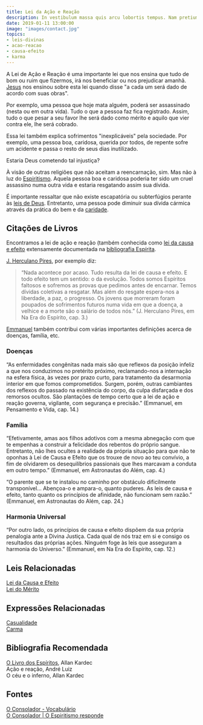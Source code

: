 ```yaml
---
title: Lei da Ação e Reação
description: In vestibulum massa quis arcu lobortis tempus. Nam pretium arcu in odio vulputate luctus.
date: 2019-01-11 13:00:00
image: "images/contact.jpg"
topics: 
- leis-divinas
- acao-reacao
- causa-efeito
- karma
---
```


A Lei de Ação e Reação é uma importante lei que nos ensina que tudo de bom ou
ruim que fizermos, irá nos beneficiar ou nos prejudicar amanhã.
[Jesus](/sobre/jesus) nos ensinou sobre esta lei quando disse "a cada um será
dado de acordo com suas obras". 

Por exemplo, uma pessoa que hoje mata alguém, poderá ser assassinado (nesta ou
em outra vida). Tudo o que a pessoa faz fica registrado. Assim, tudo o que
pesar a seu favor lhe será dado como mérito e aquilo que vier contra ele, lhe
será cobrado.

Essa lei também explica sofrimentos "inexplicáveis" pela sociedade. Por exemplo,
uma pessoa boa, caridosa, querida por todos, de repente sofre um acidente e passa
o resto de seus dias inutilizado.

Estaria Deus cometendo tal injustiça?

À visão de outras religiões que não aceitam a reencarnação, sim. Mas não à luz do
[Espiritismo](/espiritismo). Aquela pessoa boa e caridosa poderia ter sido um
cruel assassino numa outra vida e estaria resgatando assim sua dívida.

É importante ressaltar que não existe escapatória ou subterfúgios perante às
[leis de Deus](/leis-divinas). Entretanto, uma pessoa pode diminuir sua dívida
cármica através da prática do bem e da [caridade](/virtudes/caridade).

## Citações de Livros
Encontramos a lei de ação e reação (também conhecida como [lei da causa e
efeito](../causa-efeito) extensamente documentada na [bibliografia
Espírita](/livros).

[J. Herculano Pires](/bio/herculano-pires), por exemplo diz:
> “Nada acontece por acaso. Tudo resulta da lei de causa e efeito. E todo efeito
tem um sentido: o da evolução. Todos somos Espíritos faltosos e sofremos as
provas que pedimos antes de encarnar. Temos dívidas coletivas a resgatar. Mas
além do resgate espera-nos a liberdade, a paz, o progresso. Os jovens que
morreram foram poupados de sofrimentos futuros numa vida em que a doença, a
velhice e a morte são o salário de todos nós.” (J. Herculano Pires, em Na Era do
Espírito, cap. 3.)

[Emmanuel](/bio/emmanuel) também contribui com várias importantes definições
acerca de doenças, família, etc.

### Doenças
“As enfermidades congênitas nada mais são que reflexos da posição infeliz a que
nos conduzimos no pretérito próximo, reclamando-nos a internação na esfera
física, às vezes por prazo curto, para tratamento da desarmonia interior em que
fomos comprometidos. Surgem, porém, outras cambiantes dos reflexos do passado na
existência do corpo, da culpa disfarçada e dos remorsos ocultos. São plantações
de tempo certo que a lei de ação e reação governa, vigilante, com segurança e
precisão.” (Emmanuel, em Pensamento e Vida, cap. 14.)

### Família
“Efetivamente, amas aos filhos adotivos com a mesma abnegação com que te
empenhas a construir a felicidade dos rebentos do próprio sangue. Entretanto,
não lhes ocultes a realidade da própria situação para que não te oponhas à Lei
de Causa e Efeito que os trouxe de novo ao teu convívio, a fim de olvidarem os
desequilíbrios passionais que lhes marcavam a conduta em outro tempo.”
(Emmanuel, em Astronautas do Além, cap. 4.)

“O parente que se te instalou no caminho por obstáculo dificilmente
transponível… Abençoa-o e ampara-o, quanto puderes. As leis de causa e efeito,
tanto quanto os princípios de afinidade, não funcionam sem razão.” (Emmanuel, em
Astronautas do Além, cap. 24.)

### Harmonia Universal
“Por outro lado, os princípios de causa e efeito dispõem da sua própria
penalogia ante a Divina Justiça. Cada qual de nós traz em si e consigo os
resultados das próprias ações. Ninguém foge às leis que asseguram a harmonia do
Universo.” (Emmanuel, em Na Era do Espírito, cap. 12.)

## Leis Relacionadas
[Lei da Causa e Efeito](../cause-effect)  
[Lei do Mérito](../merito)  

## Expressões Relacionadas
[Casualidade](/sobre/casualidade)  
[Carma](/sobre/carma)

## Bibliografia Recomendada
[O Livro dos Espíritos](/livros/livro-dos-espiritos), Allan Kardec  
Ação e reação, André Luiz  
O céu e o inferno, Allan Kardec  

## Fontes
[O Consolador - Vocabulário](http://www.oconsolador.com.br/linkfixo/vocabulario/principal.html)  
[O Consolador | O Espiritismo responde](http://www.oconsolador.com.br/ano8/371/oespiritismoresponde.html)

